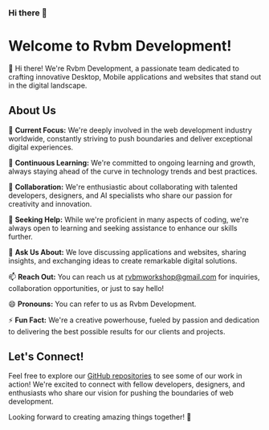 ### Hi there 👋

# Welcome to Rvbm Development!

👋 Hi there! We're Rvbm Development, a passionate team dedicated to crafting innovative Desktop, Mobile applications and websites that stand out in the digital landscape.

## About Us

🔭 **Current Focus:** We're deeply involved in the web development industry worldwide, constantly striving to push boundaries and deliver exceptional digital experiences.

🌱 **Continuous Learning:** We're committed to ongoing learning and growth, always staying ahead of the curve in technology trends and best practices.

👯 **Collaboration:** We're enthusiastic about collaborating with talented developers, designers, and AI specialists who share our passion for creativity and innovation.

🤔 **Seeking Help:** While we're proficient in many aspects of coding, we're always open to learning and seeking assistance to enhance our skills further.

💬 **Ask Us About:** We love discussing applications and websites, sharing insights, and exchanging ideas to create remarkable digital solutions.

📫 **Reach Out:** You can reach us at rvbmworkshop@gmail.com for inquiries, collaboration opportunities, or just to say hello!

😄 **Pronouns:** You can refer to us as Rvbm Development.

⚡ **Fun Fact:** We're a creative powerhouse, fueled by passion and dedication to delivering the best possible results for our clients and projects.

## Let's Connect!

Feel free to explore our [GitHub repositories](https://github.com/RvbmDevelopment) to see some of our work in action! We're excited to connect with fellow developers, designers, and enthusiasts who share our vision for pushing the boundaries of web development.

Looking forward to creating amazing things together! 🚀
